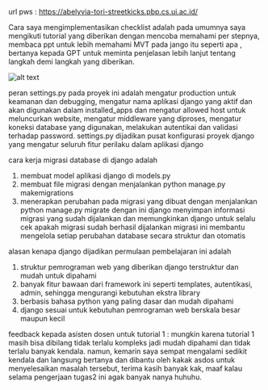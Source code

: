 url pws : https://abelyvia-tori-streetkicks.pbp.cs.ui.ac.id/

Cara saya mengimplementasikan checklist adalah pada umumnya saya mengikuti tutorial yang diberikan dengan 
mencoba memahami per stepnya, membaca ppt untuk lebih memahami MVT pada jango itu seperti apa , bertanya kepada 
GPT untuk meminta penjelasan lebih lanjut tentang langkah demi langkah yang diberikan. 

![alt text](<Your paragraph text.png>)

peran settings.py pada proyek ini adalah mengatur production untuk keamanan
dan debugging, mengatur nama aplikasi django yang aktif dan akan digunakan 
dalam installed_apps dan mengatur allowed host untuk meluncurkan website, 
mengatur middleware yang diproses, mengatur koneksi database yang digunakan, melakukan autentikai dan validasi terhadap password. settings.py dijadikan pusat 
konfigurasi proyek django yang mengatur seluruh fitur perilaku dalam aplikasi django


cara kerja migrasi database di django adalah 
1. membuat model aplikasi django di models.py
2. membuat file migrasi dengan menjalankan python manage.py makemigrations
3. menerapkan perubahan pada migrasi yang dibuat dengan menjalankan python manage.py migrate
dengan ini django menyimpan informasi migrasi yang sudah dijalankan dan memungkinkan django untuk selalu cek apakah migrasi sudah berhasil dijalankan
migrasi ini membantu mengelola setiap perubahan database secara struktur dan otomatis 

alasan kenapa django dijadikan permulaan pembelajaran ini adalah 
1. struktur pemrograman web yang diberikan django terstruktur dan mudah untuk dipahami
2. banyak fitur bawaan dari framework ini seperti templates, autentikasi, admin, sehingga mengurangi kebutuhan ekstra library
3. berbasis bahasa python yang paling dasar dan mudah dipahami
4. django sesuai untuk kebutuhan pemrograman web berskala besar maupun kecil

feedback kepada asisten dosen untuk tutorial 1 :
mungkin karena tutorial 1 masih bisa dibilang tidak terlalu kompleks jadi mudah dipahami dan tidak terlalu banyak kendala. namun, kemarin saya sempat mengalami 
sedikit kendala dan langsung bertanya dan dibantu oleh kakak asdos untuk menyelesaikan masalah tersebut, terima kasih banyak kak, maaf kalau selama pengerjaan tugas2 ini agak banyak nanya huhuhu. 